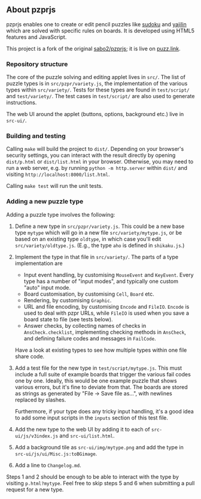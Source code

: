 ## About pzprjs

pzprjs enables one to create or edit pencil puzzles like
[sudoku] and [yajilin] which are solved with specific rules
on boards. It is developed using HTML5 features and JavaScript.

This project is a fork of the original [sabo2/pzprjs]; it is live on [puzz.link].


### Repository structure

The core of the puzzle solving and editing applet lives in `src/`.
The list of puzzle types is in `src/pzpr/variety.js`, the implementation
of the various types within `src/variety/`. Tests for these types are
found in `test/script/` and `test/variety/`. The test cases in
`test/script/` are also used to generate instructions.

The web UI around the applet (buttons, options, background etc.) live
in `src-ui/`.


### Building and testing

Calling `make` will build the project to `dist/`. Depending on your browser's
security settings, you can interact with the result directly by opening
`dist/p.html` or `dist/list.html` in your browser. Otherwise, you may need
to run a web server, e.g. by running `python -m http.server` within `dist/`
and visiting `http://localhost:8000/list.html`.

Calling `make test` will run the unit tests.


### Adding a new puzzle type

Adding a puzzle type involves the following:

1. Define a new type in `src/pzpr/variety.js`. This could
   be a new base type `mytype` which will go in a new file
   `src/variety/mytype.js`, or be based on an existing type
   `oldtype`, in which case you'll edit `src/variety/oldtype.js`.
   (E.g., the type `aho` is defined in `shikaku.js`.)

2. Implement the type in that file in `src/variety/`. The parts
   of a type implementation are

    - Input event handling, by customising `MouseEvent` and `KeyEvent`.
      Every type has a number of "input modes",
      and typically one custom "auto" input mode.
    - Board customisation, by customising `Cell`, `Board` etc.
    - Rendering, by customising `Graphic`.
    - URL and file encoding, by customising `Encode` and `FileIO`.
      `Encode` is used to deal with pzpr URLs, while `FileIO` is
      used when you save a board state to file (see tests below).
    - Answer checks, by collecting names of checks in `AnsCheck.checklist`,
      implementing checking methods in `AnsCheck`, and defining
      failure codes and messages in `FailCode`.

   Have a look at existing types to see how multiple types within
   one file share code.

3. Add a test file for the new type in `test/script/mytype.js`.
   This must include a full suite of example boards that trigger
   the various fail codes one by one. Ideally, this would be one
   example puzzle that shows various errors, but it's fine to
   deviate from that. The boards are stored as strings as generated
   by "File -> Save file as...", with newlines replaced by slashes.

   Furthermore, if your type does any tricky input handling, it's
   a good idea to add some input scripts in the `inputs` section
   of this test file.

4. Add the new type to the web UI by adding it to each of
   `src-ui/js/v3index.js` and `src-ui/list.html`.

5. Add a background tile as `src-ui/img/mytype.png` and
   add the type in `src-ui/js/ui/Misc.js:toBGimage`.

6. Add a line to `Changelog.md`.


Steps 1 and 2 should be enough to be able to interact with the
type by visiting `p.html?mytype`. Feel free to skip steps 5 and 6
when submitting a pull request for a new type.


[sabo2/pzprjs]: https://github.com/sabo2/pzprjs
[puzz.link]: https://puzz.link/list.html
[sudoku]: https://en.wikipedia.org/wiki/Sudoku
[yajilin]: https://en.wikipedia.org/wiki/Yajilin
